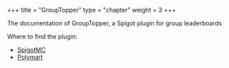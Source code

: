 +++
title = "GroupTopper"
type = "chapter"
weight = 3
+++

The documentation of GroupTopper, a Spigot plugin for group leaderboards

Where to find the plugin:
- [SpigotMC](https://www.spigotmc.org/resources/124971/)
- [Polymart](https://polymart.org/product/7717/)
